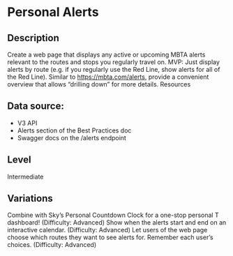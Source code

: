 # Personal Alerts

## Description
Create a web page that displays any active or upcoming MBTA alerts relevant to the routes and stops you regularly travel on. MVP: Just display alerts by route (e.g. if you regularly use the Red Line, show alerts for all of the Red Line). Similar to https://mbta.com/alerts, provide a convenient overview that allows “drilling down” for more details.
Resources

## Data source:
- V3 API
- Alerts section of the Best Practices doc
- Swagger docs on the /alerts endpoint

## Level
Intermediate

## Variations
Combine with Sky’s Personal Countdown Clock for a one-stop personal T dashboard! (Difficulty: Advanced)
Show when the alerts start and end on an interactive calendar. (Difficulty: Advanced)
Let users of the web page choose which routes they want to see alerts for. Remember each user’s choices. (Difficulty: Advanced)
